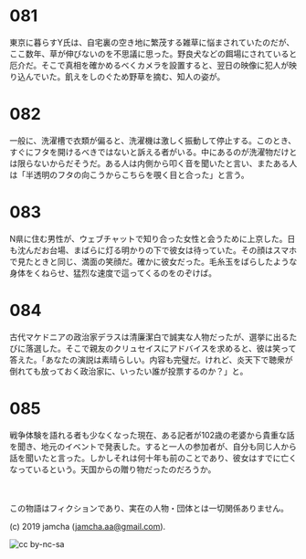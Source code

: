 

# 081

東京に暮らすY氏は、自宅裏の空き地に繁茂する雑草に悩まされていたのだが、ここ数年、草が伸びないのを不思議に思った。野良犬などの餌場にされていると厄介だ。そこで真相を確かめるべくカメラを設置すると、翌日の映像に犯人が映り込んでいた。飢えをしのぐため野草を摘む、知人の姿が。

# 082

一般に、洗濯槽で衣類が偏ると、洗濯機は激しく振動して停止する。このとき、すぐにフタを開けるべきではないと訴える者がいる。中にあるのが洗濯物だけとは限らないからだそうだ。ある人は内側から叩く音を聞いたと言い、またある人は「半透明のフタの向こうからこちらを覗く目と合った」と言う。

# 083

N県に住む男性が、ウェブチャットで知り合った女性と会うために上京した。日も沈んだお台場、まばらに灯る明かりの下で彼女は待っていた。その顔はスマホで見たときと同じ、満面の笑顔だ。確かに彼女だった。毛糸玉をばらしたような身体をくねらせ、猛烈な速度で這ってくるのをのぞけば。

# 084

古代マケドニアの政治家デラスは清廉潔白で誠実な人物だったが、選挙に出るたびに落選した。そこで親友のクリュセイスにアドバイスを求めると、彼は笑って答えた。「あなたの演説は素晴らしい。内容も完璧だ。けれど、炎天下で聴衆が倒れても放っておく政治家に、いったい誰が投票するのか？」と。

# 085

戦争体験を語れる者も少なくなった現在、ある記者が102歳の老婆から貴重な話を聞き、地元のイベントで発表した。すると一人の参加者が、自分も同じ人から話を聞いたと言った。しかしそれは何十年も前のことであり、彼女はすでに亡くなっているという。天国からの贈り物だったのだろうか。

<br>  
<br>  
この物語はフィクションであり、実在の人物・団体とは一切関係ありません。  

(c) 2019 jamcha (jamcha.aa@gmail.com).  

![cc by-nc-sa](https://i.creativecommons.org/l/by-nc-sa/4.0/88x31.png)  

